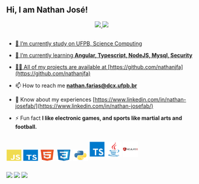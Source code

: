 ## Hi, I am Nathan José!

<div align="center">
  <a href="https://github.com/nathanjfa">
  <img height="180em" src="https://github-readme-stats.vercel.app/api?username=nathanjfa&show_icons=true&theme=dark&include_all_commits=true&count_private=true"/>
  <img height="180em" src="https://github-readme-stats.vercel.app/api/top-langs/?username=nathanjfa&layout=compact&langs_count=7&theme=dark"/>
</div>
  
 <div>
   
   <br>
   
  - 🔭 I’m currently study on UFPB, Science Computing

  - 🌱 I’m currently learning **Angular, Typescript, NodeJS, Mysql, Security**

  - 👨‍💻 All of my projects are available at [https://github.com/nathanjfa](https://github.com/nathanjfa)

  - 📫 How to reach me **nathan.farias@dcx.ufpb.br**

  - 📄 Know about my experiences [https://www.linkedin.com/in/nathan-josefab/](https://www.linkedin.com/in/nathan-josefab/)

  - ⚡ Fun fact **I like electronic games, and sports like martial arts and football.**
 </div>
  
<div style="display: inline_block"><br>
  <img align="center" alt="Nathan-Js" height="30" width="40" src="https://raw.githubusercontent.com/devicons/devicon/master/icons/javascript/javascript-plain.svg">
  <img align="center" alt="Nathan-Ts" height="30" width="40" src="https://raw.githubusercontent.com/devicons/devicon/master/icons/typescript/typescript-plain.svg">
  <img align="center" alt="Nathan-HTML" height="30" width="40" src="https://raw.githubusercontent.com/devicons/devicon/master/icons/html5/html5-original.svg">
  <img align="center" alt="Nathan-CSS" height="30" width="40" src="https://raw.githubusercontent.com/devicons/devicon/master/icons/css3/css3-original.svg">
  <img align="center" alt="Nathan-Python" height="30" width="40" src="https://raw.githubusercontent.com/devicons/devicon/master/icons/python/python-original.svg">
  <img src="https://raw.githubusercontent.com/devicons/devicon/master/icons/typescript/typescript-original.svg" alt="typescript" width="40" height="40"/> </a>
  <img src="https://raw.githubusercontent.com/devicons/devicon/master/icons/java/java-original.svg" alt="java" width="40" height="40"/> </a> 
 <a href="https://developer.mozilla.org/en-US/docs/Web/JavaScript" target="_blank">
  <img src="https://raw.githubusercontent.com/devicons/devicon/master/icons/angularjs/angularjs-original-wordmark.svg" alt="angularjs" width="40" height="40"/> 

</div>
  
  ##
 
<div> 
  <a href="https://instagram.com/nathxnjr" target="_blank"><img src="https://img.shields.io/badge/-Instagram-%23E4405F?style=for-the-badge&logo=instagram&logoColor=white" target="_blank"></a>
  <a href = "nathan.farias@dcx.ufpb.br"><img src="https://img.shields.io/badge/-Gmail-%23333?style=for-the-badge&logo=gmail&logoColor=white" target="_blank"></a>
  <a href="https://www.linkedin.com/in/nathan-josefab/" target="_blank"><img src="https://img.shields.io/badge/-LinkedIn-%230077B5?style=for-the-badge&logo=linkedin&logoColor=white" target="_blank"></a> 
 
 
 
</div>
